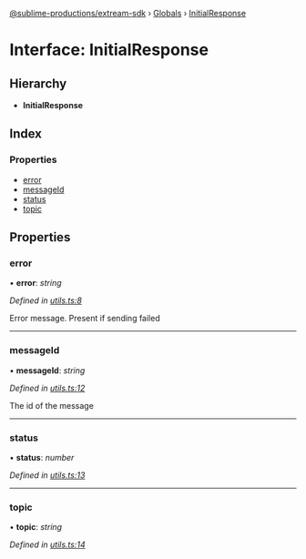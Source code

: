 [@sublime-productions/extream-sdk](../README.md) › [Globals](../globals.md) › [InitialResponse](initialresponse.md)

# Interface: InitialResponse

## Hierarchy

* **InitialResponse**

## Index

### Properties

* [error](initialresponse.md#error)
* [messageId](initialresponse.md#messageid)
* [status](initialresponse.md#status)
* [topic](initialresponse.md#topic)

## Properties

###  error

• **error**: *string*

*Defined in [utils.ts:8](https://github.com/Extream-SaaS/ex-sdk/blob/775f75c/src/utils.ts#L8)*

Error message. Present if sending failed

___

###  messageId

• **messageId**: *string*

*Defined in [utils.ts:12](https://github.com/Extream-SaaS/ex-sdk/blob/775f75c/src/utils.ts#L12)*

The id of the message

___

###  status

• **status**: *number*

*Defined in [utils.ts:13](https://github.com/Extream-SaaS/ex-sdk/blob/775f75c/src/utils.ts#L13)*

___

###  topic

• **topic**: *string*

*Defined in [utils.ts:14](https://github.com/Extream-SaaS/ex-sdk/blob/775f75c/src/utils.ts#L14)*
